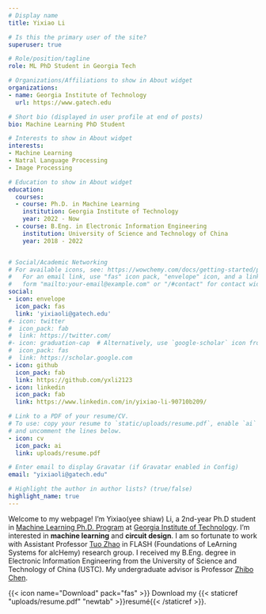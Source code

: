 ```yaml
---
# Display name
title: Yixiao Li

# Is this the primary user of the site?
superuser: true

# Role/position/tagline
role: ML PhD Student in Georgia Tech

# Organizations/Affiliations to show in About widget
organizations:
- name: Georgia Institute of Technology
  url: https://www.gatech.edu

# Short bio (displayed in user profile at end of posts)
bio: Machine Learning PhD Student 

# Interests to show in About widget
interests:
- Machine Learning
- Natral Language Processing
- Image Processing

# Education to show in About widget
education:
  courses:
  - course: Ph.D. in Machine Learning
    institution: Georgia Institute of Technology
    year: 2022 - Now
  - course: B.Eng. in Electronic Information Engineering
    institution: University of Science and Technology of China
    year: 2018 - 2022


# Social/Academic Networking
# For available icons, see: https://wowchemy.com/docs/getting-started/page-builder/#icons
#   For an email link, use "fas" icon pack, "envelope" icon, and a link in the
#   form "mailto:your-email@example.com" or "/#contact" for contact widget.
social:
- icon: envelope
  icon_pack: fas
  link: 'yixiaoli@gatech.edu'
#- icon: twitter
#  icon_pack: fab
#  link: https://twitter.com/
#- icon: graduation-cap  # Alternatively, use `google-scholar` icon from `ai` icon pack
#  icon_pack: fas
#  link: https://scholar.google.com
- icon: github
  icon_pack: fab
  link: https://github.com/yxli2123
- icon: linkedin
  icon_pack: fab
  link: https://www.linkedin.com/in/yixiao-li-90710b209/

# Link to a PDF of your resume/CV.
# To use: copy your resume to `static/uploads/resume.pdf`, enable `ai` icons in `params.toml`, 
# and uncomment the lines below.
- icon: cv
  icon_pack: ai
  link: uploads/resume.pdf

# Enter email to display Gravatar (if Gravatar enabled in Config)
email: "yixiaoli@gatech.edu"

# Highlight the author in author lists? (true/false)
highlight_name: true
---
```


Welcome to my webpage! I’m Yixiao(yee shiaw) Li,  a 2nd-year Ph.D student in [Machine Learning Ph.D. Program](https://ml.gatech.edu/phd) at [Georgia Institute of Technology](https://www.gatech.edu). I’m interested in **machine learning** and **circuit design**. I am so fortunate to work with Assistant Professor [Tuo Zhao](https://www2.isye.gatech.edu/~tzhao80/) in FLASH (Foundations of LeArning Systems for alcHemy) research group. I received my B.Eng. degree in Electronic Information Engineering from the University of Science and Technology of China (USTC). My undergraduate advisor is Professor [Zhibo Chen](http://staff.ustc.edu.cn/~chenzhibo/). 

{{< icon name="Download" pack="fas" >}} Download my {{< staticref "uploads/resume.pdf" "newtab" >}}resumé{{< /staticref >}}.
